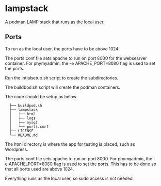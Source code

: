 # lampstack
A podman LAMP stack that runs as the local user.  

## Ports
To run as the local user, the ports have to be above 1024.

The ports.conf file sets apache to run on port 8000 for the websesrver container. For phymyadmin, the   -e APACHE_PORT=8080  flag is used to set the ports. 

Run the intialsetup.sh script to create the subdirectories.

The buildbod.sh script will create the podman containers.

The code should be setup as below:
```
  ├── buildpod.sh
  ├── lampstack
  │   ├── html
  │   ├── logs
  │   ├── mysql
  │   └── ports.conf
  ├── LICENSE
  └── README.md
```
The html directory is where the app for testing is placed, such as Wordpress.

The ports.conf file sets apache to run on port 8000. For phymyadmin, the   -e APACHE_PORT=8080  flag is used to set the ports.   This has to be done so that all ports used are above 1024.  

Everything runs as the local user, so sudo access is not needed.  
